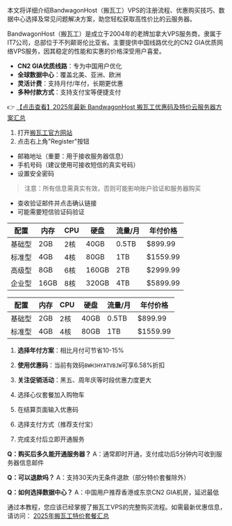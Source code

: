 
本文将详细介绍BandwagonHost（搬瓦工）VPS的注册流程、优惠购买技巧、数据中心选择及常见问题解决方案，助您轻松获取高性价比的云服务器。


BandwagonHost（搬瓦工）是成立于2004年的老牌加拿大VPS服务商，隶属于IT7公司，总部位于不列颠哥伦比亚省。主要提供中国线路优化的CN2 GIA优质网络VPS服务，因其稳定的性能和实惠的价格深受用户喜爱。


- **CN2 GIA优质线路**：专为中国用户优化
- **全球数据中心**：覆盖北美、亚洲、欧洲
- **灵活计费**：支持月付/年付，长期更优惠
- **多种付款方式**：支持支付宝等便捷支付

👉 [【点击查看】2025年最新 BandwagonHost 搬瓦工优惠码及特价云服务器方案汇总](https://bit.ly/banwagon)


1. 打开[搬瓦工官方网站](https://bit.ly/banwagon)
2. 点击右上角"Register"按钮

- 邮箱地址（重要：用于接收服务器信息）
- 手机号码（建议使用可接收短信的真实号码）
- 设置安全密码

> 注意：所有信息需真实有效，否则可能影响账户验证和服务器购买

- 查收验证邮件并点击确认链接
- 可能需要短信验证码验证


| 配置       | 内存 | CPU | 硬盘 | 流量/月 | 年付价格 |
|------------|------|-----|------|---------|----------|
| 基础型     | 2GB  | 2核 | 40GB | 0.5TB   | $899.99  |
| 标准型     | 4GB  | 4核 | 80GB | 1TB     | $1559.99 |
| 高级型     | 8GB  | 6核 | 160GB| 2TB     | $2999.99 |
| 企业型     | 16GB | 8核 | 320GB| 4TB     | $5899.99 |

| 配置       | 内存 | CPU | 硬盘 | 流量/月 | 年付价格 |
|------------|------|-----|------|---------|----------|
| 基础型     | 2GB  | 2核 | 40GB | 0.5TB   | $899.99  |
| 标准型     | 4GB  | 4核 | 80GB | 1TB     | $1559.99 |


1. **选择年付方案**：相比月付可节省10-15%
2. **使用优惠码**：当前有效码`BWH3HYATVBJW`可享6.58%折扣
3. **关注促销活动**：黑五、周年庆等时段优惠力度更大


1. 选择心仪套餐加入购物车
2. 在结算页面输入优惠码
3. 选择支付方式（推荐支付宝）
4. 完成支付后立即开通服务


**Q：购买后多久能开通服务器？**
A：通常即时开通，支付成功后5分钟内可收到服务器信息邮件

**Q：可以退款吗？**
A：支持30天内无条件退款（部分特价套餐除外）

**Q：如何选择数据中心？**
A：中国用户推荐香港或东京CN2 GIA机房，延迟最低

通过本教程，您应该已经掌握了搬瓦工VPS的完整购买流程。如需最新优惠信息，请访问：
[2025年搬瓦工特价套餐汇总](https://bit.ly/banwagon)
